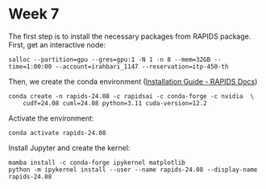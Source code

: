 # Week 7

The first step is to install the necessary packages from RAPIDS package. First, get an interactive node:
```
salloc --partition=gpu --gres=gpu:1 -N 1 -n 8 --mem=32GB --time=1:00:00 --account=irahbari_1147 --reservation=itp-450-th
```

Then, we create the conda environment ([Installation Guide - RAPIDS Docs](https://docs.rapids.ai/install/))
```
conda create -n rapids-24.08 -c rapidsai -c conda-forge -c nvidia  \
    cudf=24.08 cuml=24.08 python=3.11 cuda-version=12.2
```

Activate the environment:
```
conda activate rapids-24.08
```

Install Jupyter and create the kernel:
```
mamba install -c conda-forge ipykernel matplotlib
python -m ipykernel install --user --name rapids-24.08 --display-name rapids-24.08
```
